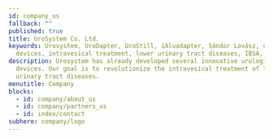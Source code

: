 ```yaml
---
id: company_us
fallback: ""
published: true
title: UroSystem Co. Ltd.
keywords: Urosystem, UroDapter, UroStill, iAluadapter, Sándor Lovász, urological
  devices, intravesical treatment, lower urinary tract diseases, IBSA, Uro-Pro
description: Urosystem has already developed several innovative urological
  devices. Our goal is to revolutionize the intravesical treatment of lower
  urinary tract diseases.
menutitle: Company
blocks:
  - id: company/about_us
  - id: company/partners_us
  - id: index/contact
subhero: company/logo
---
```

